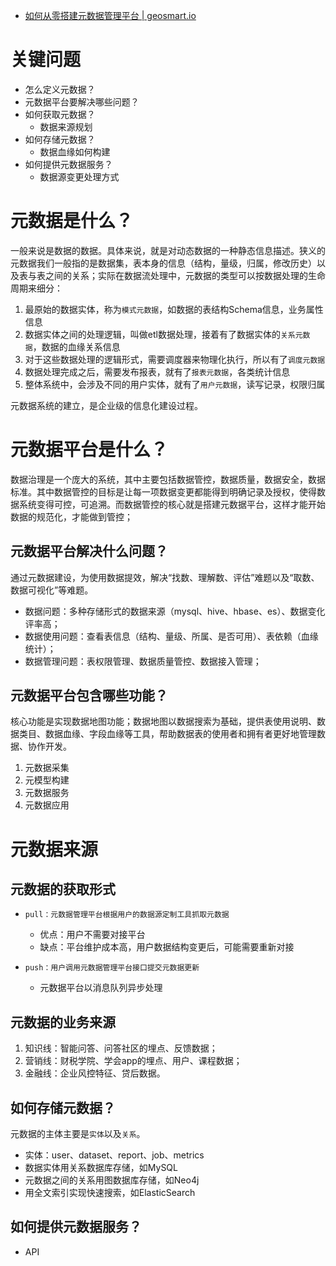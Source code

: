 - [如何从零搭建元数据管理平台 | geosmart.io](http://geosmart.github.io/2020/04/24/如何从零搭建元数据管理平台/)

# 关键问题

- 怎么定义元数据？
- 元数据平台要解决哪些问题？
- 如何获取元数据？
  - 数据来源规划
- 如何存储元数据？
  - 数据血缘如何构建
- 如何提供元数据服务？
  - 数据源变更处理方式

# 元数据是什么？

一般来说是数据的数据。具体来说，就是对动态数据的一种静态信息描述。狭义的元数据我们一般指的是数据集，表本身的信息（结构，量级，归属，修改历史）以及表与表之间的关系；实际在数据流处理中，元数据的类型可以按数据处理的生命周期来细分：

1. 最原始的数据实体，称为`模式元数据`，如数据的表结构Schema信息，业务属性信息
2. 数据实体之间的处理逻辑，叫做etl数据处理，接着有了数据实体的`关系元数据`，数据的血缘关系信息
3. 对于这些数据处理的逻辑形式，需要调度器来物理化执行，所以有了`调度元数据`
4. 数据处理完成之后，需要发布报表，就有了`报表元数据`，各类统计信息
5. 整体系统中，会涉及不同的用户实体，就有了`用户元数据`，读写记录，权限归属

元数据系统的建立，是企业级的信息化建设过程。

# 元数据平台是什么？

数据治理是一个庞大的系统，其中主要包括数据管控，数据质量，数据安全，数据标准。其中数据管控的目标是让每一项数据变更都能得到明确记录及授权，使得数据系统变得可控，可追溯。而数据管控的核心就是搭建元数据平台，这样才能开始数据的规范化，才能做到管控；

## 元数据平台解决什么问题？

通过元数据建设，为使用数据提效，解决“找数、理解数、评估”难题以及“取数、数据可视化”等难题。

- 数据问题：多种存储形式的数据来源（mysql、hive、hbase、es）、数据变化评率高；
- 数据使用问题：查看表信息（结构、量级、所属、是否可用）、表依赖（血缘统计）；
- 数据管理问题：表权限管理、数据质量管控、数据接入管理；

## 元数据平台包含哪些功能？

核心功能是实现数据地图功能；数据地图以数据搜索为基础，提供表使用说明、数据类目、数据血缘、字段血缘等工具，帮助数据表的使用者和拥有者更好地管理数据、协作开发。

1. 元数据采集
2. 元模型构建
3. 元数据服务
4. 元数据应用

# 元数据来源

## 元数据的获取形式

- ```
  pull：元数据管理平台根据用户的数据源定制工具抓取元数据
  ```

  - 优点：用户不需要对接平台
  - 缺点：平台维护成本高，用户数据结构变更后，可能需要重新对接
  
- ```
  push：用户调用元数据管理平台接口提交元数据更新
  ```

  - 元数据平台以消息队列异步处理

## 元数据的业务来源

1. 知识线：智能问答、问答社区的埋点、反馈数据；
2. 营销线：财税学院、学会app的埋点、用户、课程数据；
3. 金融线：企业风控特征、贷后数据。

## 如何存储元数据？

元数据的主体主要是`实体`以及`关系`。

- 实体：user、dataset、report、job、metrics
- 数据实体用关系数据库存储，如MySQL
- 元数据之间的关系用图数据库存储，如Neo4j
- 用全文索引实现快速搜索，如ElasticSearch

## 如何提供元数据服务？

- API